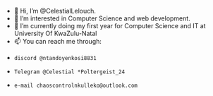 - 👋 Hi, I’m @CelestialLelouch. 
- 👀 I’m interested in Computer Science and web development.
- 🌱 I’m currently doing my first year for Computer Science and IT at University Of KwaZulu-Natal
- 📫 You can reach me through:
-     discord @ntandoyenkosi8831 
-     Telegram @Celestial *Poltergeist_24
-     e-mail chaoscontrolnkulleko@outlook.com

<!---
CelestialLelouch/CelestialLelouch is a ✨ special ✨ repository because its `README.md` (this file) appears on your GitHub profile.
You can click the Preview link to take a look at your changes.
--->
